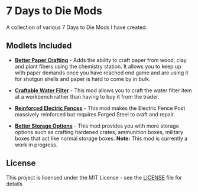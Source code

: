 # 7 Days to Die Mods
A collection of various 7 Days to Die Mods I have created.


## Modlets Included

* [**Better Paper Crafting**](/BetterPaperCrafting/README.md) - Adds the ability to craft paper from wood, clay and plant fibers using the chemistry station. It allows you to keep up with paper demands once you have reached end game and are using it for shotgun shells and paper is hard to come by in bulk.

* [**Craftable Water Filter**](/CraftableWaterFilter/README.md) - This mod allows you to craft the water filter item at a workbench rather than having to buy it from the trader.

* [**Reinforced Electric Fences**](/ReinforcedElectricFences/README.md) - This mod makes the Electric Fence Post massively reinforced but requires Forged Steel to craft and repair.

* [**Better Storage Options**](/BetterStorageOptions/README.md) - This mod provides you with more storage options such as crafting hardened crates, ammunition boxes, military boxes that act like normal storage boxes. **Note:** This mod is currently a work in progress.
## License

This project is licensed under the MIT License - see the [LICENSE](LICENSE) file for details